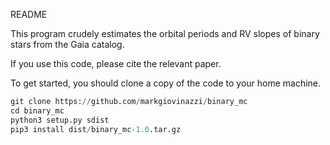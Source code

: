 README

This program crudely estimates the orbital periods and RV slopes of binary stars from the Gaia catalog.

If you use this code, please cite the relevant paper.

To get started, you should clone a copy of the code to your home machine.

```python
git clone https://github.com/markgiovinazzi/binary_mc
cd binary_mc
python3 setup.py sdist
pip3 install dist/binary_mc-1.0.tar.gz
```
